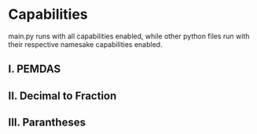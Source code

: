 # Capabilities
main.py runs with all capabilities enabled, while other python files run with their respective namesake capabilities enabled.

## I. PEMDAS
## II. Decimal to Fraction
## III. Parantheses
